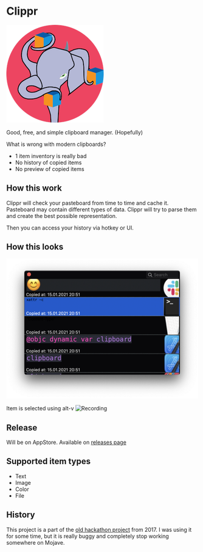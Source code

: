 # Clippr

![logo](Clippr/Clippr/Assets.xcassets/AppIcon.appiconset/AppIcon256.png)

Good, free, and simple clipboard manager. (Hopefully)

What is wrong with modern clipboards?
- 1 item inventory is really bad
- No history of copied items
- No preview of copied items

## How this work

Clippr will check your pasteboard from time to time and cache it. 
Pasteboard may contain different types of data. Clippr will try to parse them and create the best possible representation.

Then you can access your history via hotkey or UI.

## How this looks

![Screen](Images/Screen.png)

Item is selected using alt-v
![Recording](Images/Recording.gif)

## Release

Will be on AppStore. Available on [releases page](https://github.com/radulov/clippr/releases)

## Supported item types

- Text
- Image
- Color
- File

## History

This project is a part of the [old hackathon project](https://github.com/HammerSmashedFace/Clippr) from 2017. I was using it for some time, but it is really buggy and completely stop working somewhere on Mojave.
